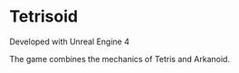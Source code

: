 # Tetrisoid

Developed with Unreal Engine 4

The game combines the mechanics of Tetris and Arkanoid.